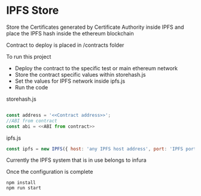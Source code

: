 # IPFS Store

Store the Certificates generated by Certificate Authority inside IPFS
and place the IPFS hash inside the ethereum blockchain

Contract to deploy is placed in /contracts folder

To run this project
- Deploy the contract to the specific test or main ethereum network
- Store the contract specific values within storehash.js
- Set the values for IPFS network inside ipfs.js
- Run the code


storehash.js
```JavaScript

const address = '<<Contract address>>';
//ABI from contract
const abi = <<ABI from contract>>
```

ipfs.js
```Javascript
const ipfs = new IPFS({ host: 'any IPFS host address', port: 'IPFS port', protocol: 'https' });
```

Currently the IPFS system that is in use belongs to infura

Once the configuration is complete

```
npm install
npm run start
```

